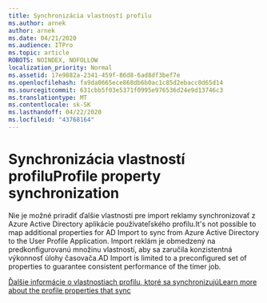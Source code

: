 ```yaml
---
title: Synchronizácia vlastností profilu
ms.author: arnek
author: arnek
ms.date: 04/21/2020
ms.audience: ITPro
ms.topic: article
ROBOTS: NOINDEX, NOFOLLOW
localization_priority: Normal
ms.assetid: 17e9882a-2341-459f-86d8-6ad8df3bef7e
ms.openlocfilehash: fa9da0665ece868db6b0ac1c85d2ebacc0d65d14
ms.sourcegitcommit: 631cbb5f03e5371f0995e976536d24e9d13746c3
ms.translationtype: MT
ms.contentlocale: sk-SK
ms.lasthandoff: 04/22/2020
ms.locfileid: "43768164"
---
```

# <a name="profile-property-synchronization"></a><span data-ttu-id="7ea7a-102">Synchronizácia vlastností profilu</span><span class="sxs-lookup"><span data-stu-id="7ea7a-102">Profile property synchronization</span></span>

<span data-ttu-id="7ea7a-103">Nie je možné priradiť ďalšie vlastnosti pre import reklamy synchronizovať z Azure Active Directory aplikácie používateľského profilu.</span><span class="sxs-lookup"><span data-stu-id="7ea7a-103">It's not possible to map additional properties for AD Import to sync from Azure Active Directory to the User Profile Application.</span></span> <span data-ttu-id="7ea7a-104">Import reklám je obmedzený na predkonfigurovanú množinu vlastností, aby sa zaručila konzistentná výkonnosť úlohy časovača.</span><span class="sxs-lookup"><span data-stu-id="7ea7a-104">AD Import is limited to a preconfigured set of properties to guarantee consistent performance of the timer job.</span></span>
  
[<span data-ttu-id="7ea7a-105">Ďalšie informácie o vlastnostiach profilu, ktoré sa synchronizujú</span><span class="sxs-lookup"><span data-stu-id="7ea7a-105">Learn more about the profile properties that sync</span></span>](https://go.microsoft.com/fwlink/?linkid=875671)
  

